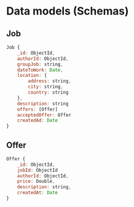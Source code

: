 # Data models (Schemas)

## Job
```javascript
Job {
    _id: ObjectId,
    authorId: ObjectId,
    groupJob: string,
    dateToWork: Date,
    location: {
    	address: string,
        city: string,
        country: string
    },
    description: string
    offers: [Offer]
    acceptedOffer: Offer
    createdAd: Date
}
```

## Offer
```javascript
Offer {
	_id: ObjectId,
	jobId: ObjectId
	authorId: ObjectId,
	price: Double,
	description: string,
	createdAt: Date
}
```